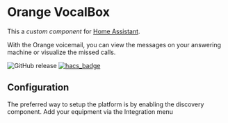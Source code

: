 # Orange VocalBox

This a _custom component_ for [Home Assistant](https://www.home-assistant.io/).

With the Orange voicemail, you can view the messages on your answering machine or visualize the missed calls.

![GitHub release](https://img.shields.io/github/release/Cyr-ius/hass-orangevocalbox)
[![hacs_badge](https://img.shields.io/badge/HACS-Default-orange.svg)](https://github.com/custom-components/hacs)

## Configuration

The preferred way to setup the platform is by enabling the discovery component.
Add your equipment via the Integration menu
